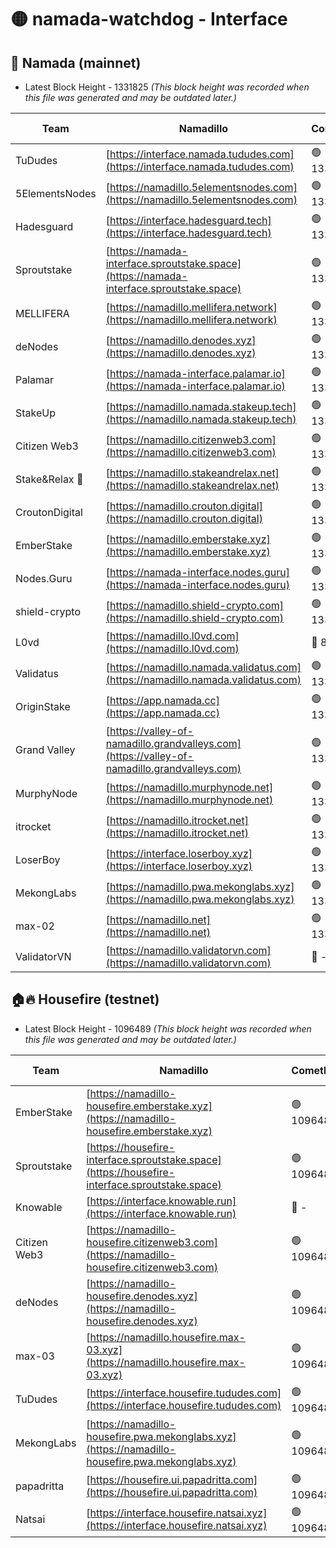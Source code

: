# 🟡 namada-watchdog - Interface

## 🚀 Namada (mainnet)
- Latest Block Height - 1331825 *(This block height was recorded when this file was generated and may be outdated later.)*

| Team | Namadillo | CometBFT | Indexer | MASP Indexer |
|-|-|-|-|-|
| TuDudes | [https://interface.namada.tududes.com](https://interface.namada.tududes.com) | 🟢 1331810 | 🟢 1331810 | 🟢 1331809 |
| 5ElementsNodes | [https://namadillo.5elementsnodes.com](https://namadillo.5elementsnodes.com) | 🟢 1331810 | 🟢 1331810 | 🟢 1331810 |
| Hadesguard | [https://interface.hadesguard.tech](https://interface.hadesguard.tech) | 🟢 1331811 | 🟢 1331810 | 🟢 1331810 |
| Sproutstake | [https://namada-interface.sproutstake.space](https://namada-interface.sproutstake.space) | 🟢 1331811 | 🟢 1331811 | 🟢 1331811 |
| MELLIFERA | [https://namadillo.mellifera.network](https://namadillo.mellifera.network) | 🟢 1331812 | 🟢 1331812 | 🟢 1331812 |
| deNodes | [https://namadillo.denodes.xyz](https://namadillo.denodes.xyz) | 🟢 1331813 | 🟢 1331813 | 🟢 1331813 |
| Palamar | [https://namada-interface.palamar.io](https://namada-interface.palamar.io) | 🟢 1331814 | 🟢 1331814 | 🟢 1331814 |
| StakeUp | [https://namadillo.namada.stakeup.tech](https://namadillo.namada.stakeup.tech) | 🟢 1331815 | 🟢 1331815 | 🟢 1331815 |
| Citizen Web3 | [https://namadillo.citizenweb3.com](https://namadillo.citizenweb3.com) | 🟢 1331816 | 🟢 1331815 | 🟢 1331816 |
| Stake&Relax 🦥 | [https://namadillo.stakeandrelax.net](https://namadillo.stakeandrelax.net) | 🟢 1331817 | 🟢 1331816 | 🟢 1331816 |
| CroutonDigital | [https://namadillo.crouton.digital](https://namadillo.crouton.digital) | 🟢 1331817 | 🟢 1331817 | 🟢 1331817 |
| EmberStake | [https://namadillo.emberstake.xyz](https://namadillo.emberstake.xyz) | 🟢 1331818 | 🟢 1331818 | 🟢 1331818 |
| Nodes.Guru | [https://namada-interface.nodes.guru](https://namada-interface.nodes.guru) | 🟢 1331818 | 🟢 1331818 | 🟢 1331818 |
| shield-crypto | [https://namadillo.shield-crypto.com](https://namadillo.shield-crypto.com) | 🟢 1331819 | 🟢 1331819 | 🟢 1331819 |
| L0vd | [https://namadillo.l0vd.com](https://namadillo.l0vd.com) | 🔴 894059 | 🔴 1269187 | 🔴 894059 |
| Validatus | [https://namadillo.namada.validatus.com](https://namadillo.namada.validatus.com) | 🟢 1331820 | 🟢 1331820 | 🟢 1331820 |
| OriginStake | [https://app.namada.cc](https://app.namada.cc) | 🟢 1331821 | 🟢 1331821 | 🟢 1331820 |
| Grand Valley | [https://valley-of-namadillo.grandvalleys.com](https://valley-of-namadillo.grandvalleys.com) | 🟢 1331822 | 🟢 1331822 | 🟢 1331822 |
| MurphyNode | [https://namadillo.murphynode.net](https://namadillo.murphynode.net) | 🟢 1331823 | 🟢 1331823 | 🔴 - |
| itrocket | [https://namadillo.itrocket.net](https://namadillo.itrocket.net) | 🟢 1331824 | 🟢 1331824 | 🟢 1331824 |
| LoserBoy | [https://interface.loserboy.xyz](https://interface.loserboy.xyz) | 🟢 1331824 | 🟢 1331824 | 🔴 - |
| MekongLabs | [https://namadillo.pwa.mekonglabs.xyz](https://namadillo.pwa.mekonglabs.xyz) | 🟢 1331825 | 🟢 1331825 | 🟢 1331824 |
| max-02 | [https://namadillo.net](https://namadillo.net) | 🟢 1331825 | 🟢 1331825 | 🟢 1331825 |
| ValidatorVN | [https://namadillo.validatorvn.com](https://namadillo.validatorvn.com) | 🔴 - | 🔴 - | 🔴 - |

## 🏠🔥 Housefire (testnet)
- Latest Block Height - 1096489 *(This block height was recorded when this file was generated and may be outdated later.)*

| Team | Namadillo | CometBFT | Indexer | MASP Indexer |
|-|-|-|-|-|
| EmberStake | [https://namadillo-housefire.emberstake.xyz](https://namadillo-housefire.emberstake.xyz) | 🟢 1096485 | 🟢 1096485 | 🔴 1083022 |
| Sproutstake | [https://housefire-interface.sproutstake.space](https://housefire-interface.sproutstake.space) | 🟢 1096485 | 🟢 1096485 | 🟢 1096485 |
| Knowable | [https://interface.knowable.run](https://interface.knowable.run) | 🔴 - | 🔴 - | 🔴 - |
| Citizen Web3 | [https://namadillo-housefire.citizenweb3.com](https://namadillo-housefire.citizenweb3.com) | 🟢 1096486 | 🟢 1096486 | 🔴 - |
| deNodes | [https://namadillo-housefire.denodes.xyz](https://namadillo-housefire.denodes.xyz) | 🟢 1096486 | 🟢 1096486 | 🟢 1096486 |
| max-03 | [https://namadillo.housefire.max-03.xyz](https://namadillo.housefire.max-03.xyz) | 🟢 1096487 | 🟢 1096487 | 🟢 1096487 |
| TuDudes | [https://interface.housefire.tududes.com](https://interface.housefire.tududes.com) | 🟢 1096487 | 🟢 1096487 | 🟢 1096487 |
| MekongLabs | [https://namadillo-housefire.pwa.mekonglabs.xyz](https://namadillo-housefire.pwa.mekonglabs.xyz) | 🟢 1096487 | 🟢 1096487 | 🔴 1083022 |
| papadritta | [https://housefire.ui.papadritta.com](https://housefire.ui.papadritta.com) | 🟢 1096488 | 🔴 972185 | 🔴 - |
| Natsai | [https://interface.housefire.natsai.xyz](https://interface.housefire.natsai.xyz) | 🟢 1096489 | 🟢 1096489 | 🟢 1096489 |

